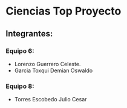 # Ciencias Top Proyecto

## Integrantes:

### Equipo 6:
* Lorenzo Guerrero Celeste.
* Garcia Toxqui Demian Oswaldo

### Equipo 8:

* Torres Escobedo Julio Cesar

